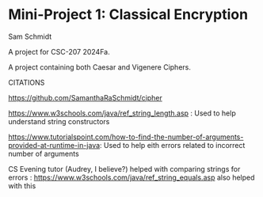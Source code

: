 # Mini-Project 1: Classical Encryption

Sam Schmidt

A project for CSC-207 2024Fa.

A project containing both Caesar and Vigenere Ciphers.

CITATIONS

https://github.com/SamanthaRaSchmidt/cipher

https://www.w3schools.com/java/ref_string_length.asp : Used to help understand string constructors

https://www.tutorialspoint.com/how-to-find-the-number-of-arguments-provided-at-runtime-in-java: Used to help eith errors related to incorrect number of arguments

CS Evening tutor (Audrey, I believe?) helped with comparing strings for errors : https://www.w3schools.com/java/ref_string_equals.asp also helped with this